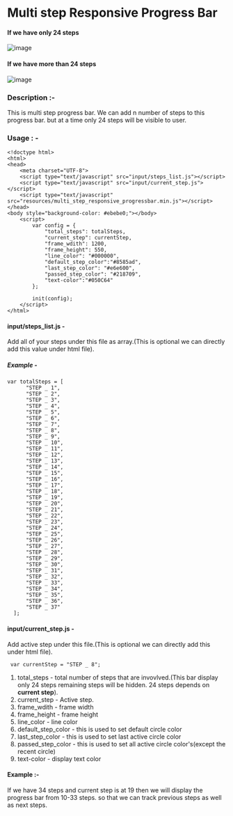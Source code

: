 # Multi step Responsive Progress Bar

#### If we have only 24 steps
![image](https://user-images.githubusercontent.com/22837040/120138641-84da1d80-c1f4-11eb-9448-214fb2cea2f6.png)

#### If we have more than 24 steps
![image](https://user-images.githubusercontent.com/22837040/120138604-683de580-c1f4-11eb-9723-38341ea08d1f.png)


### Description :-
  This is multi step progress bar. We can add n number of steps to this progress bar. but at a time only 24 steps will be visible to user.
### Usage : -
  ``` 
  <!doctype html>
  <html>
  <head>
      <meta charset="UTF-8">
      <script type="text/javascript" src="input/steps_list.js"></script>
      <script type="text/javascript" src="input/current_step.js"></script>
      <script type="text/javascript" src="resources/multi_step_responsive_progressbar.min.js"></script>
  </head>
  <body style="background-color: #ebebe0;"></body>
      <script>
          var config = {
              "total_steps": totalSteps,
              "current_step": currentStep,
              "frame_wdith": 1200,
              "frame_height": 550,
              "line_color": "#000000",
              "default_step_color":"#8585ad",
              "last_step_color": "#e6e600",
              "passed_step_color": "#218709",
              "text-color":"#050C64"
          };

          init(config);
      </script>
  </html>
```
#### input/steps_list.js - 
  Add all of your steps under this file as array.(This is optional we can directly add this value under html file).
  ##### Example - 
  ```
  var totalSteps = [
        "STEP _ 1",
        "STEP _ 2",
        "STEP _ 3",
        "STEP _ 4",
        "STEP _ 5",
        "STEP _ 6",
        "STEP _ 7",
        "STEP _ 8",
        "STEP _ 9",
        "STEP _ 10",
        "STEP _ 11",
        "STEP _ 12",
        "STEP _ 13",
        "STEP _ 14",
        "STEP _ 15",
        "STEP _ 16",
        "STEP _ 17",
        "STEP _ 18",
        "STEP _ 19",
        "STEP _ 20",
        "STEP _ 21",
        "STEP _ 22",
        "STEP _ 23",
        "STEP _ 24",
        "STEP _ 25",
        "STEP _ 26",
        "STEP _ 27",
        "STEP _ 28",
        "STEP _ 29",
        "STEP _ 30",
        "STEP _ 31",
        "STEP _ 32",
        "STEP _ 33",
        "STEP _ 34",
        "STEP _ 35",
        "STEP _ 36",
        "STEP _ 37"
    ];
  ```
#### input/current_step.js - 
 Add active step under this file.(This is optional we can directly add this under html file).
 ```
  var currentStep = "STEP _ 8";
 ```
 
1. total_steps - total number of steps that are invovlved.(This bar display only 24 steps remaining steps will be hidden. 24 steps depends on <b>current step</b>).
2. current_step - Active step.
3. frame_wdith - frame width
4. frame_height - frame height
5. line_color - line color
6. default_step_color - this is used to set default circle color
7. last_step_color - this is used to set last active circle color
8. passed_step_color - this is used to set all active circle color's(except the recent circle)
9. text-color - display text color

#### Example :- 
  If we have 34 steps and current step is at 19 then we will display the progress bar from 10-33 steps. so that we can track previous steps as well as next steps.
